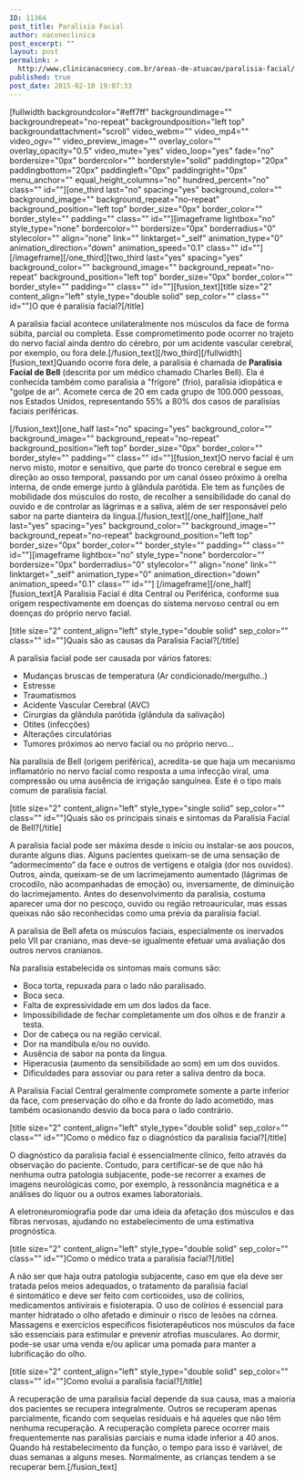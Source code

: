 ```yaml
---
ID: 11364
post_title: Paralisia Facial
author: naconeclinica
post_excerpt: ""
layout: post
permalink: >
  http://www.clinicanaconecy.com.br/areas-de-atuacao/paralisia-facial/
published: true
post_date: 2015-02-10 19:07:33
---
```

[fullwidth backgroundcolor="#eff7ff" backgroundimage="" backgroundrepeat="no-repeat" backgroundposition="left top" backgroundattachment="scroll" video_webm="" video_mp4="" video_ogv="" video_preview_image="" overlay_color="" overlay_opacity="0.5" video_mute="yes" video_loop="yes" fade="no" bordersize="0px" bordercolor="" borderstyle="solid" paddingtop="20px" paddingbottom="20px" paddingleft="0px" paddingright="0px" menu_anchor="" equal_height_columns="no" hundred_percent="no" class="" id=""][one_third last="no" spacing="yes" background_color="" background_image="" background_repeat="no-repeat" background_position="left top" border_size="0px" border_color="" border_style="" padding="" class="" id=""][imageframe lightbox="no" style_type="none" bordercolor="" bordersize="0px" borderradius="0" stylecolor="" align="none" link="" linktarget="_self" animation_type="0" animation_direction="down" animation_speed="0.1" class="" id=""] <img alt="" src="http://www.clinicanaconecy.com.br/wp-content/uploads/2015/02/paralisia-facial1.jpg" />[/imageframe][/one_third][two_third last="yes" spacing="yes" background_color="" background_image="" background_repeat="no-repeat" background_position="left top" border_size="0px" border_color="" border_style="" padding="" class="" id=""][fusion_text][title size="2" content_align="left" style_type="double solid" sep_color="" class="" id=""]O que é paralisia facial?[/title]

A paralisia facial acontece unilateralmente nos músculos da face de forma súbita, parcial ou completa. Esse comprometimento pode ocorrer no trajeto do nervo facial ainda dentro do cérebro, por um acidente vascular cerebral, por exemplo, ou fora dele.[/fusion_text][/two_third][/fullwidth][fusion_text]Quando ocorre fora dele, a paralisia é chamada de <strong>Paralisia Facial de Bell</strong> (descrita por um médico chamado Charles Bell). Ela é conhecida também como paralisia a "frígore" (frio), paralisia idiopática e "golpe de ar". Acomete cerca de 20 em cada grupo de 100.000 pessoas, nos Estados Unidos, representando 55% a 80% dos casos de paralisias faciais periféricas.

[/fusion_text][one_half last="no" spacing="yes" background_color="" background_image="" background_repeat="no-repeat" background_position="left top" border_size="0px" border_color="" border_style="" padding="" class="" id=""][fusion_text]O nervo facial é um nervo misto, motor e sensitivo, que parte do tronco cerebral e segue em direção ao osso temporal, passando por um canal ósseo próximo à orelha interna, de onde emerge junto à glândula parótida. Ele tem as funções de mobilidade dos músculos do rosto, de recolher a sensibilidade do canal do ouvido e de controlar as lágrimas e a saliva, além de ser responsável pelo sabor na parte dianteira da língua.[/fusion_text][/one_half][one_half last="yes" spacing="yes" background_color="" background_image="" background_repeat="no-repeat" background_position="left top" border_size="0px" border_color="" border_style="" padding="" class="" id=""][imageframe lightbox="no" style_type="none" bordercolor="" bordersize="0px" borderradius="0" stylecolor="" align="none" link="" linktarget="_self" animation_type="0" animation_direction="down" animation_speed="0.1" class="" id=""] <img alt="" src="http://www.clinicanaconecy.com.br/wp-content/uploads/2015/02/paralisia-facial2.jpg" />[/imageframe][/one_half][fusion_text]A Paralisia Facial é dita Central ou Periférica, conforme sua origem respectivamente em doenças do sistema nervoso central ou em doenças do próprio nervo facial.

[title size="2" content_align="left" style_type="double solid" sep_color="" class="" id=""]Quais são as causas da Paralisia Facial?[/title]

A paralisia facial pode ser causada por vários fatores:
<ul>
	<li>Mudanças bruscas de temperatura (Ar condicionado/mergulho..)</li>
	<li>Estresse</li>
	<li>Traumatismos</li>
	<li>Acidente Vascular Cerebral (AVC)</li>
	<li>Cirurgias da glândula parótida (glândula da salivação)</li>
	<li>Otites (infecções)</li>
	<li>Alterações circulatórias</li>
	<li>Tumores próximos ao nervo facial ou no próprio nervo...</li>
</ul>
Na paralisia de Bell (origem periférica), acredita-se que haja um mecanismo inflamatório no nervo facial como resposta a uma infecção viral, uma compressão ou uma ausência de irrigação sanguínea. Este é o tipo mais comum de paralisia facial.

[title size="2" content_align="left" style_type="single solid" sep_color="" class="" id=""]Quais são os principais sinais e sintomas da Paralisia Facial de Bell?[/title]

A paralisia facial pode ser máxima desde o início ou instalar-se aos poucos, durante alguns dias. Alguns pacientes queixam-se de uma sensação de “adormecimento” da face e outros de vertigens e otalgia (dor nos ouvidos). Outros, ainda, queixam-se de um lacrimejamento aumentado (lágrimas de crocodilo, não acompanhadas de emoção) ou, inversamente, de diminuição do lacrimejamento. Antes do desenvolvimento da paralisia, costuma aparecer uma dor no pescoço, ouvido ou região retroauricular, mas essas queixas não são reconhecidas como uma prévia da paralisia facial.

A paralisia de Bell afeta os músculos faciais, especialmente os inervados pelo VII par craniano, mas deve-se igualmente efetuar uma avaliação dos outros nervos cranianos.

Na paralisia estabelecida os sintomas mais comuns são:
<ul>
	<li>Boca torta, repuxada para o lado não paralisado.</li>
	<li>Boca seca.</li>
	<li>Falta de expressividade em um dos lados da face.</li>
	<li>Impossibilidade de fechar completamente um dos olhos e de franzir a testa.</li>
	<li>Dor de cabeça ou na região cervical.</li>
	<li>Dor na mandíbula e/ou no ouvido.</li>
	<li>Ausência de sabor na ponta da língua.</li>
	<li>Hiperacusia (aumento da sensibilidade ao som) em um dos ouvidos.</li>
	<li>Dificuldades para assoviar ou para reter a saliva dentro da boca.</li>
</ul>
A Paralisia Facial Central geralmente compromete somente a parte inferior da face, com preservação do olho e da fronte do lado acometido, mas também ocasionando desvio da boca para o lado contrário.

[title size="2" content_align="left" style_type="double solid" sep_color="" class="" id=""]Como o médico faz o diagnóstico da paralisia facial?[/title]

O diagnóstico da paralisia facial é essencialmente clínico, feito através da observação do paciente. Contudo, para certificar-se de que não há nenhuma outra patologia subjacente, pode-se recorrer a exames de imagens neurológicas como, por exemplo, à ressonância magnética e a análises do líquor ou a outros exames laboratoriais.

A eletroneuromiografia pode dar uma ideia da afetação dos músculos e das fibras nervosas, ajudando no estabelecimento de uma estimativa prognóstica.

[title size="2" content_align="left" style_type="double solid" sep_color="" class="" id=""]Como o médico trata a paralisia facial?[/title]

A não ser que haja outra patologia subjacente, caso em que ela deve ser tratada pelos meios adequados, o tratamento da paralisia facial é sintomático e deve ser feito com corticoides, uso de colírios, medicamentos antivirais e fisioterapia. O uso de colírios é essencial para manter hidratado o olho afetado e diminuir o risco de lesões na córnea. Massagens e exercícios específicos fisioterapêuticos nos músculos da face são essenciais para estimular e prevenir atrofias musculares. Ao dormir, pode-se usar uma venda e/ou aplicar uma pomada para manter a lubrificação do olho.

[title size="2" content_align="left" style_type="double solid" sep_color="" class="" id=""]Como evolui a paralisia facial?[/title]

A recuperação de uma paralisia facial depende da sua causa, mas a maioria dos pacientes se recupera integralmente. Outros se recuperam apenas parcialmente, ficando com sequelas residuais e há aqueles que não têm nenhuma recuperação. A recuperação completa parece ocorrer mais frequentemente nas paralisias parciais e numa idade inferior a 40 anos. Quando há restabelecimento da função, o tempo para isso é variável, de duas semanas a alguns meses. Normalmente, as crianças tendem a se recuperar bem.[/fusion_text]
